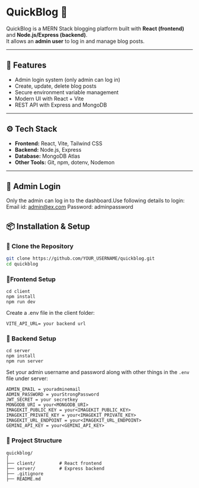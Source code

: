 # QuickBlog 📝

QuickBlog is a MERN Stack blogging platform built with **React (frontend)** and **Node.js/Express (backend)**.  
It allows an **admin user** to log in and manage blog posts.

---

## 🚀 Features
- Admin login system (only admin can log in)
- Create, update, delete blog posts
- Secure environment variable management
- Modern UI with React + Vite
- REST API with Express and MongoDB

---

## ⚙️ Tech Stack
- **Frontend:** React, Vite, Tailwind CSS  
- **Backend:** Node.js, Express  
- **Database:** MongoDB Atlas  
- **Other Tools:** Git, npm, dotenv, Nodemon  

---

## 🔑 Admin Login
Only the admin can log in to the dashboard.Use following details to login: 
Email id: admin@ex.com
Password: adminpassword


## 📦 Installation & Setup

### 🔹 Clone the Repository
```bash
git clone https://github.com/YOUR_USERNAME/quickblog.git
cd quickblog
```
### 🔹Frontend Setup
```
cd client
npm install
npm run dev
```
Create a .env file in the client folder:
```env
VITE_API_URL= your backend url
```
### 🔹 Backend Setup
```
cd server
npm install
npm run server
```
Set your admin username and password along with other things in the `.env` file under server:

```env
ADMIN_EMAIL = youradminemail
ADMIN_PASSWORD = yourStrongPassword
JWT_SECRET = your secretkey
MONGODB_URI = your<MONGODB_URI>
IMAGEKIT_PUBLIC_KEY = your<IMAGEKIT_PUBLIC_KEY>
IMAGEKIT_PRIVATE_KEY = your<IMAGEKIT_PRIVATE_KEY>
IMAGEKIT_URL_ENDPOINT = your<IMAGEKIT_URL_ENDPOINT>
GEMINI_API_KEY = your<GEMINI_API_KEY>
```
### 📂 Project Structure
```
quickblog/
│
├── client/         # React frontend
├── server/         # Express backend
├── .gitignore
├── README.md
```
